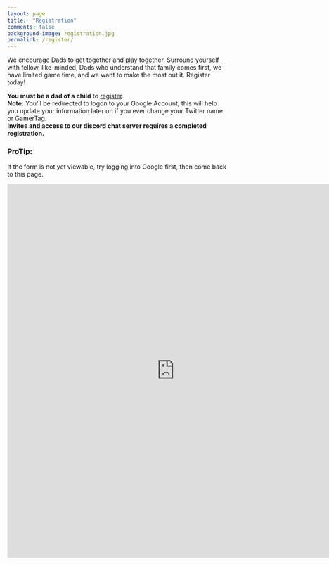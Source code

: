 ```yaml
---
layout: page
title:  "Registration"
comments: false
background-image: registration.jpg
permalink: /register/
---
```

We encourage Dads to get together and play together. Surround yourself with fellow, like-minded, Dads who understand that family comes first, we have limited game time, and we want to make the most out it. Register today!

<div class="alert alert-warning"><strong>You must be a dad of a child</strong> to <a class="alert-link" href="#">register</a>.</div>

<div class="alert alert-info"><strong>Note:</strong> You'll be redirected to logon to your Google Account, this will help you update your information later on if you ever change your Twitter name or GamerTag. </div>
  
<div class="alert alert-success"><strong>Invites and access to our discord chat server requires a completed registration.</strong>
</div>

<div class="bs-example" data-example-id="contextual-panels">
  <div class="panel panel-success">
    <div class="panel-heading">
      <h3 class="panel-title">ProTip:</h3>
    </div>
    <div class="panel-body">If the form is not yet viewable, try logging into Google first, then come back to this page.</div>
  </div>
</div>

<p><iframe src="https://docs.google.com/forms/d/1ZgX2LAJuZ7kbWHDjoMG5cPYmzYObMCB_3oxll5MBJhE/viewform?embedded=true" width="760" height="850" frameborder="0" marginheight="0" marginwidth="0">Loading...</iframe>
</p>
